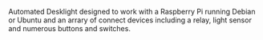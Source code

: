 Automated Desklight designed to work with a Raspberry Pi running Debian or Ubuntu and an arrary of connect devices including a relay, light sensor and numerous buttons and switches.
